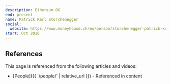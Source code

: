 ```yaml
---
description: Ethereum OG
end: present
name: Patrick Karl Storchenegger
social:
  website: https://www.moneyhouse.ch/en/person/storchenegger-patrick-karl-61252579401
start: Oct 2016
---
```


## References

This page is referenced from the following articles and videos:

- [People]({{ '/people/' | relative_url }}) - Referenced in content